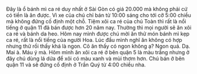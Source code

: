 Đây là ổ bánh mì ca ré duy nhất ở Sài Gòn có giá 20.000 mà không phải cứ có tiền là ăn được. Vì xe của chú chỉ bán từ 10:00 sáng cho tới cỡ 5:00 chiều mà không đứng cố định một chỗ. Tiệm xôi ca ré của chú Toàn thì rất là nổi tiếng ở quận 11 đã bán được hơn 20 năm nay. Thường thì mọi người sẽ ăn xôi ca ré và bánh da heo. Hôm nay mình được chú mời ăn thử món bánh mì kẹp ca ré, rất là nổi tiếng của người Hoa. Lúc đầu mình nghĩ ăn không có hợp nhưng thử rồi thấy khá là ngon. Cô ăn thấy có ngon không ạ? Ngon quá. Dạ. Mai à. Máu ý mà. Hôm mình ăn xôi ca ré ở bên quận 5 là màu trắng nhưng ở đây chú dùng lá dứa để xôi có màu xanh và mùi thơm hơn. Chú bán ở bên quận 11 và sẽ đứng cố định ở Trần Quý từ 4:00 chiều nha.